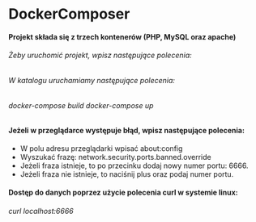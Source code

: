 # DockerComposer
#### Projekt składa się z trzech kontenerów (PHP, MySQL oraz apache)
###### Żeby uruchomić projekt,  wpisz następujące polecenia:
###### W katalogu uruchamiamy następujące polecenia: 
###### docker-compose build docker-compose up
#### Jeżeli w przeglądarce występuje błąd, wpisz następujące polecenia:
* W polu adresu przeglądarki wpisać about:config
* Wyszukać frazę: network.security.ports.banned.override
* Jeżeli fraza istnieje, to po przecinku dodaj nowy numer portu: 6666.
* Jeżeli fraza nie istnieje, to naciśnij plus oraz podaj numer portu.
#### Dostęp do danych poprzez użycie polecenia curl w systemie linux: 
###### curl localhost:6666
